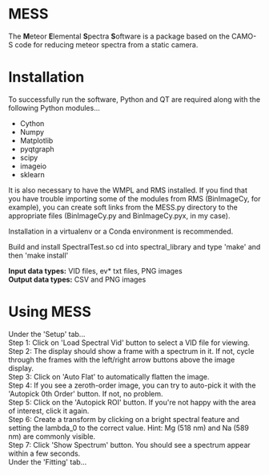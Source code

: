 # MESS
 The **M**eteor **E**lemental **S**pectra **S**oftware is a package based on the CAMO-S code for reducing meteor spectra from a static camera.
 
 # Installation
 To successfully run the software, Python and QT are required along with the following Python modules...
 - Cython
 - Numpy
 - Matplotlib
 - pyqtgraph
 - scipy
 - imageio
 - sklearn

It is also necessary to have the WMPL and RMS installed. If you find that you have trouble importing some of the modules from RMS (BinImageCy, for example), you can create soft links from the MESS.py directory to the appropriate files (BinImageCy.py and BinImageCy.pyx, in my case). 

 Installation in a virtualenv or a Conda environment is recommended.
 
 Build and install SpectralTest.so
 cd into spectral_library and type 'make' and then 'make install'
 
 **Input data types:** VID files, ev* txt files, PNG images<br>
 **Output data types:** CSV and PNG images
 
# Using MESS
Under the 'Setup' tab...<br>
Step 1: Click on 'Load Spectral Vid' button to select a VID file for viewing.<br>
Step 2: The display should show a frame with a spectrum in it. If not, cycle through the frames with the left/right arrow buttons above the image display.<br>
Step 3: Click on 'Auto Flat' to automatically flatten the image.<br>
Step 4: If you see a zeroth-order image, you can try to auto-pick it with the 'Autopick 0th Order' button. If not, no problem.<br>
Step 5: Click on the 'Autopick ROI' button. If you're not happy with the area of interest, click it again.<br>
Step 6: Create a transform by clicking on a bright spectral feature and setting the lambda_0 to the correct value. Hint: Mg (518 nm) and Na (589 nm) are commonly visible.<br>
Step 7: Click 'Show Spectrum' button. You should see a spectrum appear within a few seconds.<br>
Under the 'Fitting' tab...<br>
